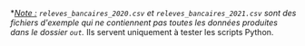 **<u>Note :</u> `releves_bancaires_2020.csv` et `releves_bancaires_2021.csv` sont des fichiers d'exemple qui ne contiennent pas toutes les données produites dans le dossier `out`.* Ils servent uniquement à tester les scripts Python.